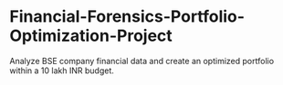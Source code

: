 # Financial-Forensics-Portfolio-Optimization-Project
 Analyze BSE company financial data and create an optimized portfolio within a 10 lakh INR budget.
